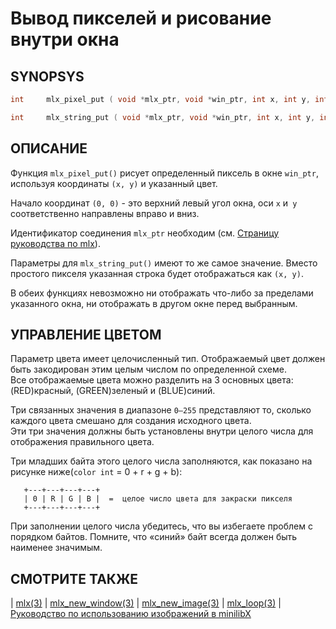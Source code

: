 # Вывод пикселей и рисование внутри окна


## SYNOPSYS

```C
int     mlx_pixel_put ( void *mlx_ptr, void *win_ptr, int x, int y, int color);

int     mlx_string_put ( void *mlx_ptr, void *win_ptr, int x, int y, int color, char *string);
```


## ОПИСАНИЕ

Функция `mlx_pixel_put()` рисует определенный пиксель в окне `win_ptr`, используя координаты `(x, y)` и указанный цвет.  

Начало координат `(0, 0)` - это верхний левый угол окна, оси `x` и` y` соответственно направлены вправо и вниз.  

Идентификатор соединения `mlx_ptr` необходим (см. [Страницу руководства по mlx](man_mlx.md)).  

Параметры для `mlx_string_put()` имеют то же самое значение. Вместо простого пикселя указанная строка будет отображаться как `(x, y)`.  

В обеих функциях невозможно ни отображать что-либо за пределами указанного окна, ни отображать в другом окне перед выбранным.


## УПРАВЛЕНИЕ ЦВЕТОМ

Параметр цвета имеет целочисленный тип. Отображаемый цвет должен быть закодирован этим целым числом по определенной схеме.  
Все отображаемые цвета можно разделить на 3 основных цвета: (RED)красный, (GREEN)зеленый и (BLUE)синий.  

Три связанных значения в диапазоне `0–255` представляют то, сколько каждого цвета смешано для создания исходного цвета.  
Эти три значения должны быть установлены внутри целого числа для отображения правильного цвета.  

Три младших байта этого целого числа заполняются, как показано на рисунке ниже(`color int` = 0 + r + g + b):

       +---+---+---+---+
       | 0 | R | G | B |  =  целое число цвета для закраски пикселя
       +---+---+---+---+

При заполнении целого числа убедитесь, что вы избегаете проблем с порядком байтов. Помните, что «синий» байт всегда должен быть наименее значимым.



## СМОТРИТЕ ТАКЖЕ

| [mlx(3)](man_mlx.md) | [mlx_new_window(3)](man_mlx_new_window.md) | [mlx_new_image(3)](man_mlx_new_image.md) | [mlx_loop(3)](man_mlx_loop.md) |  [Руководство по использованию изображений в minilibX](how_use_images_in_mimilibx.md)
